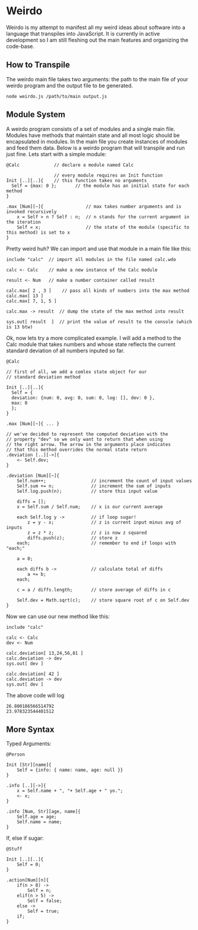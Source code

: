 Weirdo
======

Weirdo is my attempt to manifest all my weird ideas about software into a language that transpiles into JavaScript. It is currently in active development so I am still fleshing out the main features and organizing the code-base.

How to Transpile
---------
The weirdo main file takes two arguments: the path to the main file of your weirdo program and the output file to be generated.
```shell
node weirdo.js /path/to/main output.js
```

Module System
-------------
A weirdo program consists of a set of modules and a single main file. Modules have methods that maintain state and all most logic should be encapsulated in modules. In the main file you create instances of modules and feed them data. Below is a weirdo program that will transpile and run just fine. Lets start with a simple module:

```code
@Calc             // declare a module named Calc

                  // every module requires an Init function
Init [..][..]{    // this function takes no arguments
  Self = {max: 0 };       // the module has an initial state for each method
}

.max [Num][~]{                // max takes number arguments and is invoked recursively
	x = Self > n ? Self : n;  // n stands for the current argument in the iteration
	Self = x;                 // the state of the module (specific to this method) is set to x
}
```
Pretty weird huh? We can import and use that module in a main file like this:

```code
include "calc"  // import all modules in the file named calc.wdo

calc <- Calc    // make a new instance of the Calc module

result <- Num   // make a number container called result

calc.max[ 2 , 3 ]    // pass all kinds of numbers into the max method
calc.max[ 13 ]
calc.max[ 7, 1, 5 ]

calc.max -> result  // dump the state of the max method into result

sys.out[ result  ]  // print the value of result to the console (which is 13 btw)
```

Ok, now lets try a more complicated example. I will add a method to the Calc module that takes numbers and whose state reflects the current standard deviation of all numbers inputed so far.

```code
@Calc

// first of all, we add a comlex state object for our 
// standard deviation method

Init [..][..]{
  Self = { 
  deviation: {num: 0, avg: 0, sum: 0, log: [], dev: 0 },
  max: 0
  };
}

.max [Num][~]{ ... }

// we've decided to represent the computed deviation with the
// property "dev" so we only want to return that when using 
// the right arrow. The arrow in the arguments place indicates
// that this method overrides the normal state return
.deviation [..][->]{
	<- Self.dev;
}

.deviation [Num][~]{
	Self.num++;					// increment the count of input values
	Self.sum += n;				// increment the sum of inputs
	Self.log.push(n);       	// store this input value
	
	diffs = [];             
	x = Self.sum / Self.num;	// x is our current average
	
	each Self.log y ->			// if loop sugar!
		z = y - x;				// z is current input minus avg of inputs
		z = z * z;				// z is now z squared
		diffs.push(z);			// store z
	each;						// remember to end if loops with "each;"

	a = 0;
	
	each diffs b ->				// calculate total of diffs
		a += b;
	each;
	
	c = a / diffs.length;		// store average of diffs in c

	Self.dev = Math.sqrt(c);	// store square root of c on Self.dev
}
```
Now we can use our new method like this:
```code
include "calc"

calc <- Calc
dev <- Num

calc.deviation[ 13,24,56,81 ]
calc.deviation -> dev
sys.out[ dev ]

calc.deviation[ 42 ]
calc.deviation -> dev
sys.out[ dev ]

```
The above code will log
```shell
26.800186566514792
23.978323544401512
```
More Syntax
-----------

Typed Arguments:

```code
@Person

Init [Str][name]{
	Self = {info: { name: name, age: null }}
}

.info [..][->]{
	x = Self.name + ", "+ Self.age + " yo."; 
	<- x;
}

.info [Num, Str][age, name]{
	Self.age = age;
	Self.name = name;
}
```

If, else if sugar:

```code
@Stuff

Init [..][..]{
	Self = 0;
}

.action[Num][n]{
	if(n > 8) ->
		Self = n;
	elif(n > 5) ->
		Self = false;
	else ->
		Self = true;
	if;
}
```
